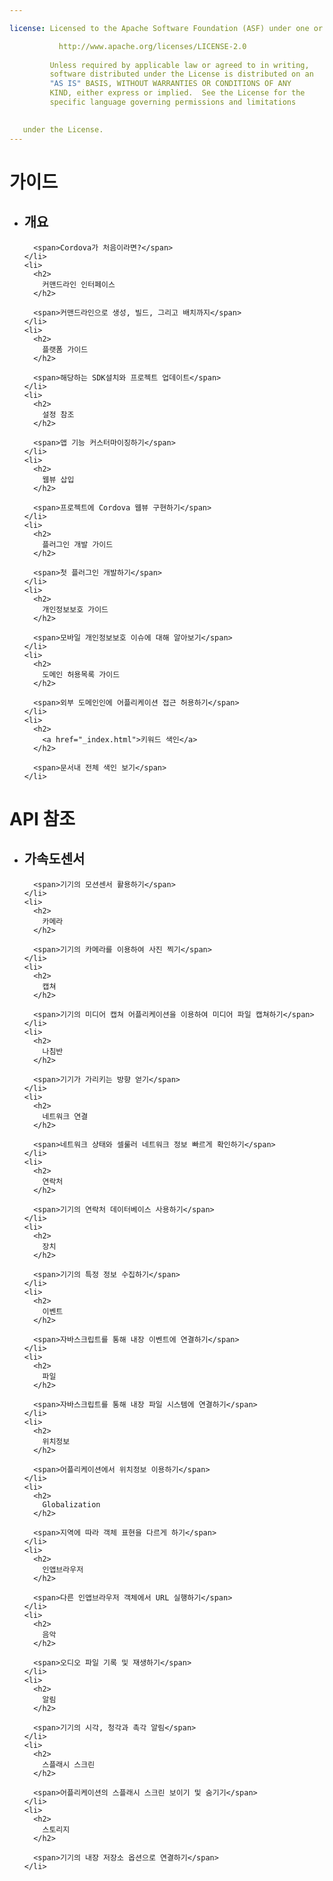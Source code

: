 ```yaml
---

license: Licensed to the Apache Software Foundation (ASF) under one or more contributor license agreements. See the NOTICE file distributed with this work for additional information regarding copyright ownership. The ASF licenses this file to you under the Apache License, Version 2.0 (the "License"); you may not use this file except in compliance with the License. You may obtain a copy of the License at

           http://www.apache.org/licenses/LICENSE-2.0
    
         Unless required by applicable law or agreed to in writing,
         software distributed under the License is distributed on an
         "AS IS" BASIS, WITHOUT WARRANTIES OR CONDITIONS OF ANY
         KIND, either express or implied.  See the License for the
         specific language governing permissions and limitations
    

   under the License.
---
```


<div id="home">
  <h1>
    가이드
  </h1>
  
  <ul>
    <li>
      <h2>
        개요
      </h2>
      
      <span>Cordova가 처음이라면?</span>
    </li>
    <li>
      <h2>
        커맨드라인 인터페이스
      </h2>
      
      <span>커맨드라인으로 생성, 빌드, 그리고 배치까지</span>
    </li>
    <li>
      <h2>
        플랫폼 가이드
      </h2>
      
      <span>해당하는 SDK설치와 프로젝트 업데이트</span>
    </li>
    <li>
      <h2>
        설정 참조
      </h2>
      
      <span>앱 기능 커스터마이징하기</span>
    </li>
    <li>
      <h2>
        웹뷰 삽입
      </h2>
      
      <span>프로젝트에 Cordova 웹뷰 구현하기</span>
    </li>
    <li>
      <h2>
        플러그인 개발 가이드
      </h2>
      
      <span>첫 플러그인 개발하기</span>
    </li>
    <li>
      <h2>
        개인정보보호 가이드
      </h2>
      
      <span>모바일 개인정보보호 이슈에 대해 알아보기</span>
    </li>
    <li>
      <h2>
        도메인 허용목록 가이드
      </h2>
      
      <span>외부 도메인인에 어플리케이션 접근 허용하기</span>
    </li>
    <li>
      <h2>
        <a href="_index.html">키워드 색인</a>
      </h2>
      
      <span>문서내 전체 색인 보기</span>
    </li>
  </ul>
  
  <h1>
    API 참조
  </h1>
  
  <ul>
    <li>
      <h2>
        가속도센서
      </h2>
      
      <span>기기의 모션센서 활용하기</span>
    </li>
    <li>
      <h2>
        카메라
      </h2>
      
      <span>기기의 카메라를 이용하여 사진 찍기</span>
    </li>
    <li>
      <h2>
        캡쳐
      </h2>
      
      <span>기기의 미디어 캡쳐 어플리케이션을 이용하여 미디어 파일 캡쳐하기</span>
    </li>
    <li>
      <h2>
        나침반
      </h2>
      
      <span>기기가 가리키는 방향 얻기</span>
    </li>
    <li>
      <h2>
        네트워크 연결
      </h2>
      
      <span>네트워크 상태와 셀룰러 네트워크 정보 빠르게 확인하기</span>
    </li>
    <li>
      <h2>
        연락처
      </h2>
      
      <span>기기의 연락처 데이터베이스 사용하기</span>
    </li>
    <li>
      <h2>
        장치
      </h2>
      
      <span>기기의 특정 정보 수집하기</span>
    </li>
    <li>
      <h2>
        이벤트
      </h2>
      
      <span>자바스크립트를 통해 내장 이벤트에 연결하기</span>
    </li>
    <li>
      <h2>
        파일
      </h2>
      
      <span>자바스크립트를 통해 내장 파일 시스템에 연결하기</span>
    </li>
    <li>
      <h2>
        위치정보
      </h2>
      
      <span>어플리케이션에서 위치정보 이용하기</span>
    </li>
    <li>
      <h2>
        Globalization
      </h2>
      
      <span>지역에 따라 객체 표현을 다르게 하기</span>
    </li>
    <li>
      <h2>
        인앱브라우저
      </h2>
      
      <span>다른 인앱브라우저 객체에서 URL 실행하기</span>
    </li>
    <li>
      <h2>
        음악
      </h2>
      
      <span>오디오 파일 기록 및 재생하기</span>
    </li>
    <li>
      <h2>
        알림
      </h2>
      
      <span>기기의 시각, 청각과 촉각 알림</span>
    </li>
    <li>
      <h2>
        스플래시 스크린
      </h2>
      
      <span>어플리케이션의 스플래시 스크린 보이기 및 숨기기</span>
    </li>
    <li>
      <h2>
        스토리지
      </h2>
      
      <span>기기의 내장 저장소 옵션으로 연결하기</span>
    </li>
  </ul>
</div>